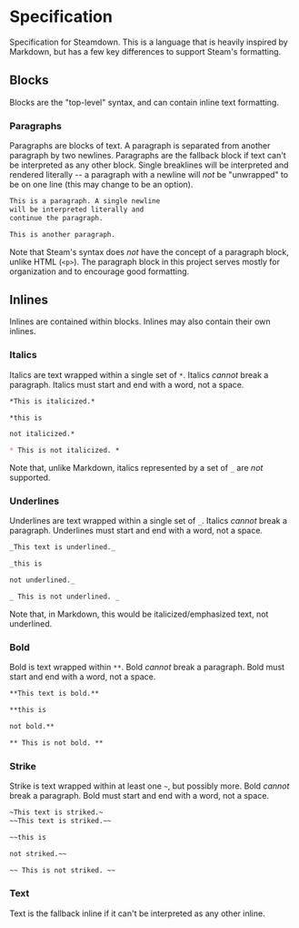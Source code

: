 # Specification

Specification for Steamdown. This is a language that is heavily inspired by Markdown,
but has a few key differences to support Steam's formatting.

## Blocks

Blocks are the "top-level" syntax, and can contain inline text formatting.

### Paragraphs

Paragraphs are blocks of text. A paragraph is separated from another paragraph by two
newlines. Paragraphs are the fallback block if text can't be interpreted as any other
block. Single breaklines will be interpreted and rendered literally -- a paragraph
with a newline will *not* be "unwrapped" to be on one line (this may change to be an option).

```markdown
This is a paragraph. A single newline
will be interpreted literally and
continue the paragraph.

This is another paragraph.
```

Note that Steam's syntax does *not* have the concept of a paragraph block, unlike
HTML (`<p>`). The paragraph block in this project serves mostly for organization
and to encourage good formatting.

## Inlines

Inlines are contained within blocks. Inlines may also contain their own inlines.

### Italics

Italics are text wrapped within a single set of `*`. Italics *cannot* break a paragraph.
Italics must start and end with a word, not a space.

```markdown
*This is italicized.*

*this is

not italicized.*

* This is not italicized. *
```

Note that, unlike Markdown, italics represented by a set of `_` are *not* supported.


### Underlines

Underlines are text wrapped within a single set of `_`. Italics *cannot* break a paragraph.
Underlines must start and end with a word, not a space.

```markdown
_This text is underlined._

_this is

not underlined._

_ This is not underlined. _
```

Note that, in Markdown, this would be italicized/emphasized text, not underlined.

### Bold

Bold is text wrapped within `**`. Bold *cannot* break a paragraph.
Bold must start and end with a word, not a space.

```markdown
**This text is bold.**

**this is

not bold.**

** This is not bold. **
```

### Strike

Strike is text wrapped within at least one `~`, but possibly more.
Bold *cannot* break a paragraph. Bold must start and end with a word,
not a space.

```markdown
~This text is striked.~
~~This text is striked.~~

~~this is

not striked.~~

~~ This is not striked. ~~
```

### Text

Text is the fallback inline if it can't be interpreted as any other inline.
